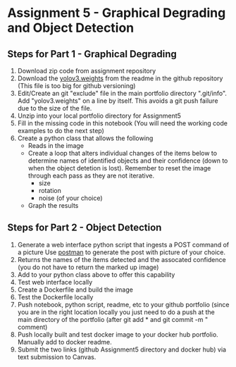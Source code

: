 # Assignment 5 - Graphical Degrading and Object Detection

## Steps for Part 1 - Graphical Degrading
1. Download zip code from assignment repository
1. Download the [yolov3.weights](https://pjreddie.com/media/files/yolov3.weights) from the readme in the github repository (This file is too big for github versioning)
1. Edit/Create an git "exclude" file in the main portfolio directory ".git/info".  Add "yolov3.weights" on a line by itself.  This avoids a git push failure due to the size of the file.
1. Unzip into your local portfolio directory for Assignment5
1. Fill in the missing code in this notebook  (You will need the working code examples to do the next step)
1. Create a python class that allows the following
   - Reads in the image
   - Create a loop that alters individual changes of the items below to determine names of identified objects and their confidence (down to when the object detetion is lost).  Remember to reset the image through each pass as they are not iterative.
     - size
     - rotation
     - noise (of your choice)
   - Graph the results
   
## Steps for Part 2 - Object Detection
1.  Generate a web interface python script that ingests a POST command of a picture Use [postman](https://www.postman.com/) to generate the post with picture of your choice.
1.  Returns the names of the items detected and the assocated confidence (you do not have to return the marked up image)
1.  Add to your python class above to offer this capability
1.  Test web interface locally
1.  Create a Dockerfile and build the image
1.  Test the Dockerfile locally
1.  Push notebook, python script, readme, etc to your github portfolio (since you are in the right location locally you just need to do a push at the main directory of the portfolio (after git add * and git commit -m " comment)
1.  Push locally built and test docker image to your docker hub portfolio.  Manually add to docker readme.
1.  Submit the two links (github Assignment5 directory and docker hub) via text submission to Canvas.